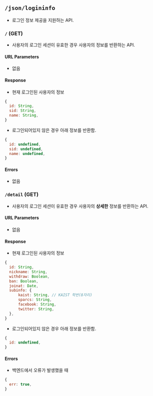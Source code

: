 ## `/json/logininfo`

- 로그인 정보 제공을 지원하는 API.

### `/` **(GET)**

- 사용자의 로그인 세션이 유효한 경우 사용자의 정보를 반환하는 API.

#### URL Parameters

- 없음

#### Response

- 현재 로그인된 사용자의 정보

```javascript
{
  id: String,
  sid: String,
  name: String,
}
```

- 로그인되어있지 않은 경우 아래 정보를 반환함.

```javascript
{
  id: undefined,
  sid: undefined,
  name: undefined,
}
```

#### Errors

- 없음

### `/detail` **(GET)**

- 사용자의 로그인 세션이 유효한 경우 사용자의 **상세한** 정보를 반환하는 API.

#### URL Parameters

- 없음

#### Response

- 현재 로그인된 사용자의 정보

```javascript
{
  id: String,
  nickname: String,
  withdraw: Boolean,
  ban: Boolean,
  joinat: Date,
  subinfo: {
      kaist: String, // KAIST 학번(8자리)
      sparcs: String,
      facebook: String,
      twitter: String,
  },
}
```

- 로그인되어있지 않은 경우 아래 정보를 반환함.

```javascript
{
  id: undefined,
}
```

#### Errors

- 백엔드에서 오류가 발생했을 때

```javascript
{
  err: true,
}
```
